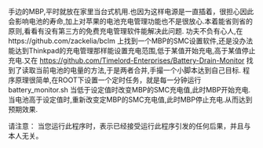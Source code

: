 手边的MBP,平时就放在家里当台式机用.也因为这样电源是一直插着，很担心因此会影响电池的寿命,加上对苹果的电池充电管理功能也不是很放心.本着能省则省的原则,看看有没有第三方的免费充电管理软件能解决此问题.
功夫不负有心人,在https://github.com/zackelia/bclm 上找到一个MBP的SMC设置软件,还是没办法能达到Thinkpad的充电管理那样能设置充电范围,低于某值开始充电,高于某值停止充电.又在 https://github.com/Timelord-Enterprises/Battery-Drain-Monitor 找到了读取当前电池的电量的方法,于是两者合并,手撮一个小脚本达到自己目标.
程序原理很简单,在ROOT下设置一个定时任务，就是每一分钟运行battery_monitor.sh
当低于设定值时改变MBP的SMC充电值,此时MBP开始充电.当电池高于设定值时,重新改变定MBP的SMC充电值,此时MBP停止充电.从而达到预期效果.

请注意：
当您运行此程序时，表示已经接受运行此程序引发的任何后果，并且与本人无关。

